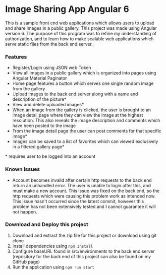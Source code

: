 # Image Sharing App Angular 6

This is a sample front end web applications which allows users to upload and share images in a public gallery. This project was made using Angular version 6. The purpose of this program was to refine my understanding of authorization, and to learn how to make scalable web applications which serve static files from the back end server.

### Features

* Register/Login using JSON web Token
* View all images in a public gallery which is organized into pages using Angular Material Paginator
* Home page features a button which serves one single random image from the gallery
* Upload images to the back end server along with a name and description of the picture\*
* View and delete uploaded images\*
* When an image from the gallery is clicked, the user is brought to an image detail page where they can view the image at the highest resolution. This also reveals the image description and comments which have been posted to the image
* From the image detail page the user can post comments for that specific image\*
* Images can be saved to a list of favorites which can viewed exclusively in a filtered gallery page\*

\* requires user to be logged into an account

### Known Issues

* Account becomes invalid after certain http requests to the back end return an unhandled error. The user is unable to login after this, and must make a new account. This issue was fixed on the back end, so the http requests which were causing this problem work as intended now. This issue hasn't occurred since the latest commit, however this problem has not been extensively tested and I cannot guarantee it will not happen.

### Download and Deploy this project

1.  Download and extract the zip file for this project or download using git clone
2.  Install dependencies using `npm install`
3.  Configure baseURL found in src/environments to the back end server (repository for the back end of this project can also be found on my GitHub page)
4.  Run the application using `npm run start`
